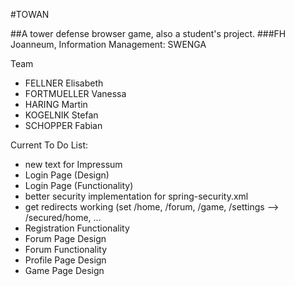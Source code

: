 #TOWAN

##A tower defense browser game, also a student's project.
###FH Joanneum, Information Management: SWENGA

Team
 - FELLNER Elisabeth
 - FORTMUELLER Vanessa
 - HARING Martin
 - KOGELNIK Stefan
 - SCHOPPER Fabian

Current To Do List:
 - new text for Impressum
 - Login Page (Design)
 - Login Page (Functionality)
 - better security implementation for spring-security.xml
 - get redirects working (set /home, /forum, /game, /settings --> /secured/home, ...
 - Registration Functionality
 - Forum Page Design
 - Forum Functionality
 - Profile Page Design
 - Game Page Design
